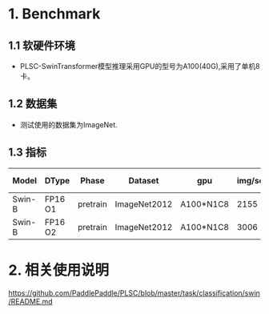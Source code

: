 # 1. Benchmark

## 1.1 软硬件环境

- PLSC-SwinTransformer模型推理采用GPU的型号为A100(40G),采用了单机8卡。

## 1.2 数据集
- 测试使用的数据集为ImageNet.

## 1.3 指标


| Model |DType | Phase | Dataset | gpu | img/sec | Top1 Acc | Official |
| --- | --- | --- | --- | --- | --- | --- | --- |
| Swin-B |FP16 O1|pretrain  |ImageNet2012  |A100*N1C8  |  2155| 0.83362 | 0.835 |
| Swin-B |FP16 O2|pretrain  | ImageNet2012 | A100*N1C8 | 3006 | 0.83223	 | 0.835 |

# 2. 相关使用说明

https://github.com/PaddlePaddle/PLSC/blob/master/task/classification/swin/README.md
